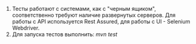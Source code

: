 1. Тесты работают с системами, как с "черным ящиком", соответственно требуют наличие развернутых серверов.
   Для работы с API используется Rest Assured,  для работы с UI - Selenium Webdriver.
2. Для запуска тестов выполнить: _mvn test_